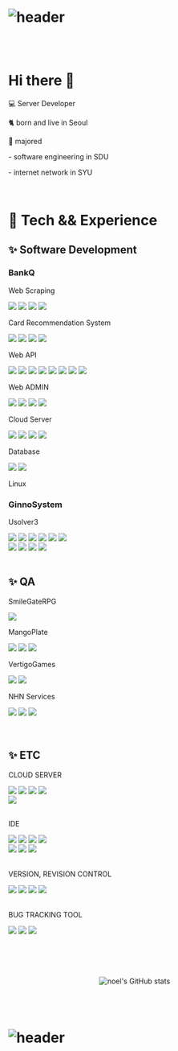 
# ![header](https://capsule-render.vercel.app/api?type=Waving&color=auto&height=200&section=header&text=KIMJUNGYIN&fontSize=40)

<br>
<br>

<div class="category">
  <p class="head"><h1>Hi there 👋</h1></p>
  <p class="subTitle">💻 Server Developer</p>
  <p class="subTitle">🐈 born and live in Seoul</p> 
  <p class="subTitle">🐾 majored</p> 
  <p class="content margin-left-2">- software engineering in SDU</p> 
  <p class="content margin-left-2">- internet network in SYU</p> 
</div>

<br>


<div class="category">
  <p class="head"><h1>🌿 Tech && Experience</h1></p>
  <p class="title"><h2>✨ Software Development</h2></p>
  <div class="company">
    <p class="subTitle margin-left-2"><h3>BankQ</h3></p>
  <p class="subTitle__sub margin-left-3">Web Scraping</p>  
  <div class="content margin-left-4">
    <img src="https://img.shields.io/badge/Python-3766AB?style=flat-square&logo=Python&logoColor=white"/>
    <img src="https://img.shields.io/badge/selenium-43B02A?style=flat-square&logo=selenium&logoColor=white"/>
    <img src="https://img.shields.io/badge/requests-3776AB?style=flat-square&logo=requests&logoColor=white"/>
    <img src="https://img.shields.io/badge/BeautifulSoup-3776AB?style=flat-square&logo=BeautifulSoup&logoColor=white"/>
  </div>

  <p class="subTitle__sub margin-left-3">Card Recommendation System</p>  
  <div class="content margin-left-4">
    <img src="https://img.shields.io/badge/Python-3766AB?style=flat-square&logo=Python&logoColor=white"/>
    <img src="https://img.shields.io/badge/Flask-000000?style=flat-square&logo=Flask&logoColor=white"/>
    <img src="https://img.shields.io/badge/SQLAlchemy-000000?style=flat-square&logo=SQLAlchemy&logoColor=white"/>
    <img src="https://img.shields.io/badge/MySQL-4479A1?style=flat-square&logo=MySQL&logoColor=white"/>
  </div>


  <p class="subTitle__sub margin-left-3">Web API</p>  
  <div class="content margin-left-4">
    <img src="https://img.shields.io/badge/Java-007396?style=flat-square&logo=Java&logoColor=white"/>
    <img src="https://img.shields.io/badge/Spring Boot-6DB33F?style=flat-square&logo=Spring Boot&logoColor=white"/>
    <img src="https://img.shields.io/badge/JPA-000000?style=flat-square&logo=JPA&logoColor=white"/>
    <img src="https://img.shields.io/badge/MyBatis-2C2255?style=flat-square&logo=MyBatis&logoColor=white"/>
    <img src="https://img.shields.io/badge/MariaD-003545?style=flat-square&logo=MariaDB&logoColor=white"/>
    <img src="https://img.shields.io/badge/Python-3766AB?style=flat-square&logo=Python&logoColor=white"/>
    <img src="https://img.shields.io/badge/Sanic-000000?style=flat-square&logo=Sanic&logoColor=white"/>
    <img src="https://img.shields.io/badge/PyMySQL-{COLOR}?style=flat-square&logo=PyMySQL&logoColor=white"/>
  </div>

  <p class="subTitle__sub margin-left-3">Web ADMIN</p>  
  <div class="content margin-left-4">
    <img src="https://img.shields.io/badge/Java-007396?style=flat-square&logo=Java&logoColor=white"/>
    <img src="https://img.shields.io/badge/Spring Boot-6DB33F?style=flat-square&logo=Spring Boot&logoColor=white"/>
    <img src="https://img.shields.io/badge/JPA-000000?style=flat-square&logo=JPA&logoColor=white"/>
    <img src="https://img.shields.io/badge/Thymeleaf-000000?style=flat-square&logo=Thymeleaf&logoColor=white"/>
  </div>

  <p class="subTitle__sub margin-left-3">Cloud Server</p>  
  <div class="content margin-left-4">
    <img src="https://img.shields.io/badge/NaverNCloud-03C75A?style=flat-square&logo=Naver&logoColor=white"/>
    <img src="https://img.shields.io/badge/NaverFinCloud-F37626?style=flat-square&logo=Naver&logoColor=white"/>
    <img src="https://img.shields.io/badge/Amazon AWS-232F3E?style=flat-square&logo=Amazon AWS&logoColor=white"/>
    <img src="https://img.shields.io/badge/DidimCloud-232F3E?style=flat-square&logo=DidimCloud&logoColor=white">
  </div>

  <p class="subTitle__sub margin-left-3">Database</p>  
  <div class="content margin-left-4">
    <img src="https://img.shields.io/badge/MariaD-003545?style=flat-square&logo=MariaDB&logoColor=white"/>
    <img src="https://img.shields.io/badge/MySQL-4479A1?style=flat-square&logo=MySQL&logoColor=white"/>
  </div>

  <p class="subTitle__sub margin-left-3">Linux</p>  
  <div class="content margin-left-4">

  </div>
</div>
</div>
  

<div class="company">
  <p class="subTitle margin-left-2"><h3>GinnoSystem</h3></p>
  <p class="subTitle__sub margin-left-3">Usolver3</p>  
    <div class="content margin-left-4">
      <img src="https://img.shields.io/badge/Java-007396?style=flat-square&logo=Java&logoColor=white"/>
      <img src="https://img.shields.io/badge/Spring-6DB33F?style=flat-square&logo=Spring&logoColor=white"/>
      <img src="https://img.shields.io/badge/Oracle-F80000?style=flat-square&logo=Oracle&logoColor=white"/>
      <img src="https://img.shields.io/badge/MySQL-4479A1?style=flat-square&logo=MySQL&logoColor=white"/>
      <img src="https://img.shields.io/badge/MariaD-003545?style=flat-square&logo=MariaDB&logoColor=white"/>
      <img src="https://img.shields.io/badge/Tibero-F96F29?style=flat-square&logo=Tibero&logoColor=white"/>
      <br>
      <img src="https://img.shields.io/badge/Altibase-1B6AC6?style=flat-square&logo=Altibase&logoColor=white"/>
      <img src="https://img.shields.io/badge/JavaScript-F7DF1E?style=flat-square&logo=JavaScript&logoColor=white"/>
      <img src="https://img.shields.io/badge/CSS3-1572B6?style=flat-square&logo=CSS3&logoColor=white"/>
      <img src="https://img.shields.io/badge/HTML5-E34F26?style=flat-square&logo=HTML5&logoColor=white"/>
    </div>
</div>

<br>

<p class="title"><h2>✨ QA</h2></p>
<div class="company">
  <p class="subTitle margin-left-2">SmileGateRPG</p>
    <div class="content margin-left-4">
      <img src="https://img.shields.io/badge/LostArk-000000?style=flat-square&logo=LoskArk&logoColor=white"/>
    </div>
</div>

<div class="company">
  <p class="subTitle margin-left-2">MangoPlate</p>
    <div class="content margin-left-4">
      <img src="https://img.shields.io/badge/MangoPlate Web-000000?style=flat-square&logo=MangoPlateWeb&logoColor=white"/>
      <img src="https://img.shields.io/badge/MangoPlate Android-000000?style=flat-square&logo=MangoPlateAndroid&logoColor=white"/>
      <img src="https://img.shields.io/badge/MangoPlate iOS-000000?style=flat-square&logo=MangoPlateiOS&logoColor=white"/>
    </div>
</div>

<div class="company">
  <p class="subTitle margin-left-2">VertigoGames</p>
    <div class="content margin-left-4">
      <img src="https://img.shields.io/badge/BlackShot-000000?style=flat-square&logo=BlackShot&logoColor=white"/>
      <img src="https://img.shields.io/badge/War of Zombie-000000?style=flat-square&logo=War of Zombie&logoColor=white"/>
    </div>
</div>

<div class="company">
  <p class="subTitle margin-left-2">NHN Services</p>
    <div class="content margin-left-4">
      <img src="https://img.shields.io/badge/WolfTeam-000000?style=flat-square&logo=WolfTeam&logoColor=white"/>
      <img src="https://img.shields.io/badge/Atlantica-000000?style=flat-square&logo=Atlantica&logoColor=white"/>
      <img src="https://img.shields.io/badge/PC Rooom Management System-000000?style=flat-square&logo=PC Rooom Management System&logoColor=white"/>
    </div>
</div>


<br>
<br>

<div class="company">
  <p class="title margin-left-2"><h2>✨ ETC</h2></p>
  <p class="subTitle__sub margin-left-3">CLOUD SERVER</p>  
  <div class="content margin-left-4">
    <img src="https://img.shields.io/badge/Amazon AWS-232F3E?style=flat-square&logo=Amazon AWS&logoColor=white"/>
    <img src="https://img.shields.io/badge/Google Cloud-4285F4?style=flat-square&logo=Google Cloud&logoColor=white"/>
    <img src="https://img.shields.io/badge/NaverNCloud-03C75A?style=flat-square&logo=Naver&logoColor=white"/>
    <img src="https://img.shields.io/badge/NaverFinCloud-F37626?style=flat-square&logo=Naver&logoColor=white"/><br>
    <img src="https://img.shields.io/badge/OracleCloud-F80000?style=flat-square&logo=Oracle&logoColor=white"/>
  </div>
  <br>
  <p class="subTitle__sub margin-left-3">IDE</p>  
  <div class="content margin-left-4">
    <img src="https://img.shields.io/badge/IntelliJ IDEA-000000?style=flat-square&logo=IntelliJ IDEA&logoColor=white"/>
    <img src="https://img.shields.io/badge/PyCharm-000000?style=flat-square&logo=PyCharm&logoColor=white"/>
    <img src="https://img.shields.io/badge/Eclipse IDE-2C2255?style=flat-square&logo=Eclipse IDE&logoColor=white"/>
    <img src="https://img.shields.io/badge/Visual Studio Code-007ACC?style=flat-square&logo=Visual Studio Code&logoColor=white"/><br>
    <img src="https://img.shields.io/badge/Apache NetBeans IDE-1B6AC6?style=flat-square&logo=Apache NetBeans IDE&logoColor=white"/>
    <img src="https://img.shields.io/badge/Jupyter Notebook-F37626?style=flat-square&logo=Jupyter&logoColor=white"/>
    <img src="https://img.shields.io/badge/Notepad%2B%2B-90E59A?style=flat-square&logo=Notepad%2B%2B&logoColor=white"/>
  </div>
  <br>
  <p class="subTitle__sub margin-left-3">VERSION, REVISION CONTROL</p>  
  <div class="content margin-left-4">
    <img src="https://img.shields.io/badge/Git-F05032?style=flat-square&logo=Git&logoColor=white"/>
    <img src="https://img.shields.io/badge/SVN-000000?style=flat-square&logo=SVN&logoColor=white"/>
    <img src="https://img.shields.io/badge/GitHub-181717?style=flat-square&logo=GitHub&logoColor=white"/>
    <img src="https://img.shields.io/badge/Tortoise SVN-000000?style=flat-square&logo=Tortoise SVN&logoColor=white"/>
  </div>
  <br>
  <p class="subTitle__sub margin-left-3">BUG TRACKING TOOL</p>  
  <div class="content margin-left-4">
    <img src="https://img.shields.io/badge/Jira-0052CC?style=flat-square&logo=Jira&logoColor=white"/>
    <img src="https://img.shields.io/badge/Mantis-00A672?style=flat-square&logo=Mantis&logoColor=white"/>
    <img src="https://img.shields.io/badge/Redmine-DC382D?style=flat-square&logo=Redmine&logoColor=white"/>
  </div>
</div>

<br>
<br>
<br>
<br>

<p align="center">
<img src="https://github-readme-stats.vercel.app/api?username=noelcool&show_icons=true&theme=graywhite" alt="noel's GitHub stats">
</p>
  

<br>
<br>

# ![header](https://capsule-render.vercel.app/api?type=Waving&color=auto&height=200&section=footer&text=Bye&fontSize=40)

